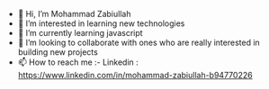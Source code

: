 - 👋 Hi, I’m Mohammad Zabiullah
- 👀 I’m interested in learning new technologies 
- 🌱 I’m currently learning javascript
- 💞️ I’m looking to collaborate with ones who are really interested in building new projects
- 📫 How to reach me :- Linkedin : https://www.linkedin.com/in/mohammad-zabiullah-b94770226

<!---
xabis00099/xabis00099 is a ✨ special ✨ repository because its `README.md` (this file) appears on your GitHub profile.
You can click the Preview link to take a look at your changes.
--->
